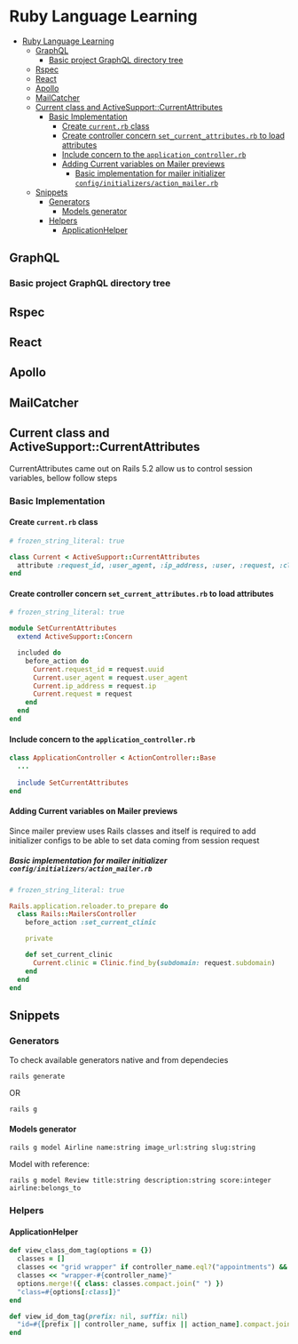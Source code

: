 # Ruby Language Learning

- [Ruby Language Learning](#ruby-language-learning)
  - [GraphQL](#graphql)
    - [Basic project GraphQL directory tree](#basic-project-graphql-directory-tree)
  - [Rspec](#rspec)
  - [React](#react)
  - [Apollo](#apollo)
  - [MailCatcher](#mailcatcher)
  - [Current class and ActiveSupport::CurrentAttributes](#current-class-and-activesupportcurrentattributes)
    - [Basic Implementation](#basic-implementation)
      - [Create `current.rb` class](#create-currentrb-class)
      - [Create controller concern `set_current_attributes.rb` to load attributes](#create-controller-concern-set_current_attributesrb-to-load-attributes)
      - [Include concern to the `application_controller.rb`](#include-concern-to-the-application_controllerrb)
      - [Adding Current variables on Mailer previews](#adding-current-variables-on-mailer-previews)
        - [Basic implementation for mailer initializer `config/initializers/action_mailer.rb`](#basic-implementation-for-mailer-initializer-configinitializersaction_mailerrb)
  - [Snippets](#snippets)
    - [Generators](#generators)
      - [Models generator](#models-generator)
    - [Helpers](#helpers)
      - [ApplicationHelper](#applicationhelper)

## GraphQL

### Basic project GraphQL directory tree

## Rspec

## React

## Apollo

## MailCatcher

## Current class and ActiveSupport::CurrentAttributes

CurrentAttributes came out on Rails 5.2 allow us to control session variables, bellow follow steps

### Basic Implementation

#### Create `current.rb` class

```rb
# frozen_string_literal: true

class Current < ActiveSupport::CurrentAttributes
  attribute :request_id, :user_agent, :ip_address, :user, :request, :clinic
end
```

#### Create controller concern `set_current_attributes.rb` to load attributes

```rb
# frozen_string_literal: true

module SetCurrentAttributes
  extend ActiveSupport::Concern

  included do
    before_action do
      Current.request_id = request.uuid
      Current.user_agent = request.user_agent
      Current.ip_address = request.ip
      Current.request = request
    end
  end
end

```

#### Include concern to the `application_controller.rb`

```rb
class ApplicationController < ActionController::Base
  ...
  
  include SetCurrentAttributes
end

```

#### Adding Current variables on Mailer previews

Since mailer preview uses Rails classes and itself is required to add initializer configs to be able to set data coming from session request

##### Basic implementation for mailer initializer `config/initializers/action_mailer.rb`

```rb
# frozen_string_literal: true

Rails.application.reloader.to_prepare do
  class Rails::MailersController
    before_action :set_current_clinic

    private

    def set_current_clinic
      Current.clinic = Clinic.find_by(subdomain: request.subdomain)
    end
  end
end
```

## Snippets

### Generators

To check available generators native and from dependecies

```shell
rails generate
```

OR

```shell
rails g
```

#### Models generator

```shell
rails g model Airline name:string image_url:string slug:string
```

Model with reference:

```shell
rails g model Review title:string description:string score:integer airline:belongs_to
```

### Helpers

#### ApplicationHelper

```rb
def view_class_dom_tag(options = {})
  classes = []
  classes << "grid wrapper" if controller_name.eql?("appointments") && %w[new create].include?(action_name)
  classes << "wrapper-#{controller_name}"
  options.merge!({ class: classes.compact.join(" ") })
  "class=#{options[:class]}"
end

def view_id_dom_tag(prefix: nil, suffix: nil)
  "id=#{[prefix || controller_name, suffix || action_name].compact.join("-")}"
end
```
